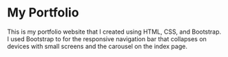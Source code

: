 # My Portfolio

This is my portfolio website that I created using HTML, CSS, and Bootstrap.  I used Bootstrap to for the responsive navigation bar that collapses on devices with small screens and the carousel on the index page. 
